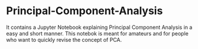 # Principal-Component-Analysis
It contains a Jupyter Notebook explaining Principal Component Analysis in a easy and short manner. This notebok is meant for amateurs and for people who want to quickly revise the concept of PCA.
